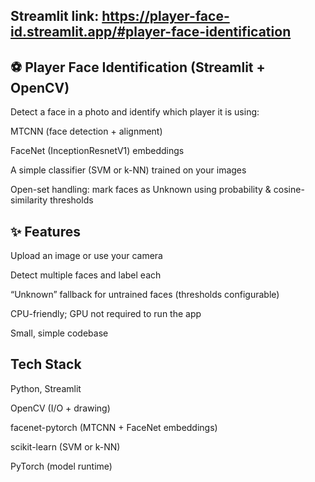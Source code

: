 ##  Streamlit link:  https://player-face-id.streamlit.app/#player-face-identification


##  ⚽ **Player Face Identification (Streamlit + OpenCV)**

Detect a face in a photo and identify which player it is using:

MTCNN (face detection + alignment)

FaceNet (InceptionResnetV1) embeddings

A simple classifier (SVM or k-NN) trained on your images

Open-set handling: mark faces as Unknown using probability & cosine-similarity thresholds



## ✨ **Features**

Upload an image or use your camera

Detect multiple faces and label each

“Unknown” fallback for untrained faces (thresholds configurable)

CPU-friendly; GPU not required to run the app

Small, simple codebase




## **Tech Stack**

Python, Streamlit

OpenCV (I/O + drawing)

facenet-pytorch (MTCNN + FaceNet embeddings)

scikit-learn (SVM or k-NN)

PyTorch (model runtime)


